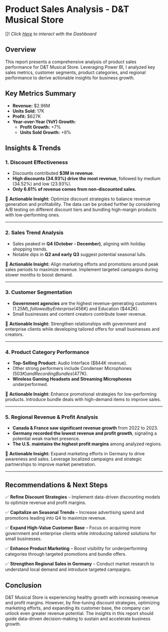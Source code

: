 # **Product Sales Analysis - D&T Musical Store**
[]!
_Click [Here](https://app.powerbi.com/view?r=eyJrIjoiMTM4YmU1YTktN2RmZS00NDhiLTllYmQtODMwNzQ0MDE3OWJmIiwidCI6ImQ5MTZmMWVjLTA3MDktNDIzNC1iNDgyLTljYjIyOGUwZDk5NyJ9) to interact with the Dashboard_

## **Overview**
This report presents a comprehensive analysis of product sales performance for D&T Musical Store. Leveraging Power BI, I analyzed key sales metrics, customer segments, product categories, and regional performance to derive actionable insights for business growth.

## **Key Metrics Summary**
- **Revenue:** $2.96M
- **Units Sold:** 17K
- **Profit:** $627K
- **Year-over-Year (YoY) Growth:**
  - **Profit Growth:** +7%
  - **Units Sold Growth:** +8%

## **Insights & Trends**
### **1. Discount Effectiveness**
- Discounts contributed **$3M in revenue**.
- **High discounts (34.93%) drive the most revenue**, followed by medium (34.52%) and low (23.93%).
- **Only 6.61% of revenue comes from non-discounted sales.**

📌 **Actionable Insight:** Optimize discount strategies to balance revenue generation and profitability. The data can be probed further by considering A/B testing on different discount tiers and bundling high-margin products with low-performing ones.

---

### **2. Sales Trend Analysis**
- Sales peaked in **Q4 (October - December)**, aligning with holiday shopping trends.
- Notable dips in **Q2 and early Q3** suggest potential seasonal lulls.

📌 **Actionable Insight:** Align marketing efforts and promotions around peak sales periods to maximize revenue. Implement targeted campaigns during slower months to boost demand.

---

### **3. Customer Segmentation**
- **Government agencies** are the highest revenue-generating customers ($1.25M), followed by Enterprise ($456K) and Education ($442K).
- Small businesses and content creators contribute lower revenue.

📌 **Actionable Insight:** Strengthen relationships with government and enterprise clients while developing tailored offers for small businesses and creators.

---

### **4. Product Category Performance**
- **Top-Selling Product:** Audio Interface ($844K revenue).
- Other strong performers include Condenser Microphones ($503K) and Recording Bundles ($477K).
- **Wireless Gaming Headsets and Streaming Microphones** underperformed.

📌 **Actionable Insight:** Enhance promotional strategies for low-performing products. Introduce bundle deals with high-demand items to improve sales.

---

### **5. Regional Revenue & Profit Analysis**
- **Canada & France saw significant revenue growth** from 2022 to 2023.
- **Germany recorded the lowest revenue and profit growth**, signaling a potential weak market presence.
- **The U.S. maintains the highest profit margins** among analyzed regions.

📌 **Actionable Insight:** Expand marketing efforts in Germany to drive awareness and sales. Leverage localized campaigns and strategic partnerships to improve market penetration.

---

## **Recommendations & Next Steps**
✅ **Refine Discount Strategies** – Implement data-driven discounting models to optimize revenue and profit margins.

✅ **Capitalize on Seasonal Trends** – Increase advertising spend and promotions leading into Q4 to maximize revenue.

✅ **Expand High-Value Customer Base** – Focus on acquiring more government and enterprise clients while introducing tailored solutions for small businesses.

✅ **Enhance Product Marketing** – Boost visibility for underperforming categories through targeted promotions and bundle offers.

✅ **Strengthen Regional Sales in Germany** – Conduct market research to understand local demand and introduce targeted campaigns.

## **Conclusion**
D&T Musical Store is experiencing healthy growth with increasing revenue and profit margins. However, by fine-tuning discount strategies, optimizing marketing efforts, and expanding its customer base, the company can unlock even greater revenue potential. The insights in this report should guide data-driven decision-making to sustain and accelerate business growth.



